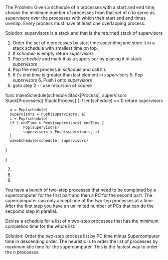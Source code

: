 The Problem:
Given a schedule of n processes with a start and end time, choose the minimum number of processes from that set of n
to serve as supervisors over the processes with which their start and end times overlap.  Every process must have at least 
one overlapping process.

Solution:
supervisors is a stack and that is the returned stack of supervisors

1. Order the set of n processes by start time ascending and store it in a stack schedule with smallest time on top.
2. If _schedule_ is empty return _supervisors_
3. Pop _schedule_ and mark it as a supervisor by placing it in stack _supervisors_
3.   Pop the next process in _schedule_ and call it _i_.
   4. If i's end time is greater than last element in _supervisors_
      5. Pop _supervisors_
      6. Push i onto  _supervisors_
   6. goto step 2 -- use recursion of course


func makeSchedule(schedule Stack[Process], supervisors Stack[Processes]) Stack[Process] {
      if len(schedule) == 0 return supervisors
      
      a = Pop(schedule)
      supervisors = Push(supervisors, a)
      i = Pop(schedule)
      if i.endTime > Peek(supervisors).endTime {
            Pop(supervisors)
            supervisors = Push(supervisors, i)
      }
      makeSchedule(schedule, supervisors)
}
      
            

}



7. 
6. 
3. 
You have a bunch of two-step processes that need to be completed by a supercomputer for the first part and then a PC for the 
second part.  The supercomputer can only accept one of the two-tep processes at a time. After the first step you have 
an unlimited number of PCs that can do the secpomd step in parallel. 

Devise a schedule for a list of n two-step processes that has the minimum completion time for the whole list. 

Solution:
Order the two-step process list by PC time minus Supercomputer time in descending order. The heuristic is to order the list of processes by maximum 
idle time for the supercomputer.  This is the fastest way to order the n processes.